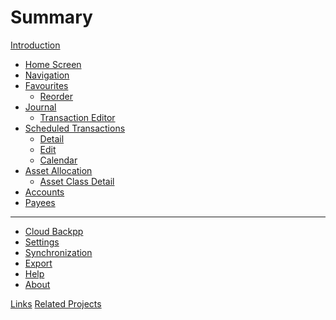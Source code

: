 # Summary

[Introduction](introduction.md)

- [Home Screen](home.md)
- [Navigation](navigation.md)
- [Favourites](favourites.md)
  - [Reorder]()
- [Journal]()
  - [Transaction Editor](transaction-editor.md)
- [Scheduled Transactions](scheduled-transactions.md)
  - [Detail]()
  - [Edit]()
  - [Calendar]()
- [Asset Allocation]()
  - [Asset Class Detail]()
- [Accounts](accounts.md)
- [Payees](payees.md)

---

- [Cloud Backpp](cloud-backup.md)
- [Settings](settings.md)
- [Synchronization](synchronization.md)
- [Export](export.md)
- [Help]()
- [About]()

[Links]()
[Related Projects]()
